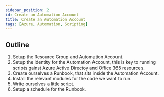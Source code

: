 ```yaml
---
sidebar_position: 2
id: Create an Automation Account
title: Create an Automation Account
tags: [Azure, Automation, Scripting]
---
```



## Outline

1. Setup the Resource Group and Automation Account.
2. Setup the Identity for the Automation Account, this is key to running scripts gainst Azure Active Directoy and Office 365 resources.
3. Create ourselves a Runbook, that sits inside the Automation Account.
4. Install the relevant modules for the code we want to run.
5. Write ourselves a little script.
6. Setup a schedule for the Runbook.


